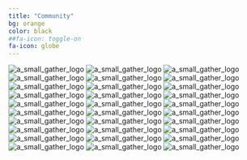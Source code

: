 ```yaml
---
title: "Community"
bg: orange
color: black
##fa-icon: toggle-on
fa-icon: globe
---
```


<img src="img/a_small_gather_logo.jpg" alt="a_small_gather_logo">
<img src="img/a_small_gather_logo.jpg" alt="a_small_gather_logo">
<img src="img/a_small_gather_logo.jpg" alt="a_small_gather_logo">
<img src="img/a_small_gather_logo.jpg" alt="a_small_gather_logo">
<img src="img/a_small_gather_logo.jpg" alt="a_small_gather_logo">
<img src="img/a_small_gather_logo.jpg" alt="a_small_gather_logo">
<img src="img/a_small_gather_logo.jpg" alt="a_small_gather_logo">
<img src="img/a_small_gather_logo.jpg" alt="a_small_gather_logo">
<img src="img/a_small_gather_logo.jpg" alt="a_small_gather_logo">
<img src="img/a_small_gather_logo.jpg" alt="a_small_gather_logo">
<img src="img/a_small_gather_logo.jpg" alt="a_small_gather_logo">
<img src="img/a_small_gather_logo.jpg" alt="a_small_gather_logo">
<img src="img/a_small_gather_logo.jpg" alt="a_small_gather_logo">
<img src="img/a_small_gather_logo.jpg" alt="a_small_gather_logo">
<img src="img/a_small_gather_logo.jpg" alt="a_small_gather_logo">
<img src="img/a_small_gather_logo.jpg" alt="a_small_gather_logo">
<img src="img/a_small_gather_logo.jpg" alt="a_small_gather_logo">
<img src="img/a_small_gather_logo.jpg" alt="a_small_gather_logo">
<img src="img/a_small_gather_logo.jpg" alt="a_small_gather_logo">
<img src="img/a_small_gather_logo.jpg" alt="a_small_gather_logo">
<img src="img/a_small_gather_logo.jpg" alt="a_small_gather_logo">
<img src="img/a_small_gather_logo.jpg" alt="a_small_gather_logo">
<img src="img/a_small_gather_logo.jpg" alt="a_small_gather_logo">
<img src="img/a_small_gather_logo.jpg" alt="a_small_gather_logo">
<img src="img/a_small_gather_logo.jpg" alt="a_small_gather_logo">
<img src="img/a_small_gather_logo.jpg" alt="a_small_gather_logo">
<img src="img/a_small_gather_logo.jpg" alt="a_small_gather_logo">
<img src="img/a_small_gather_logo.jpg" alt="a_small_gather_logo">
<img src="img/a_small_gather_logo.jpg" alt="a_small_gather_logo">
<img src="img/a_small_gather_logo.jpg" alt="a_small_gather_logo">
